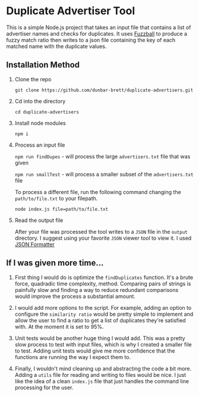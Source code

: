 # Duplicate Advertiser Tool

This is a simple Node.js project that takes an input file that contains a list of advertiser names and checks for duplicates. It uses [Fuzzball](https://www.npmjs.com/package/fuzzball) to produce a fuzzy match ratio then writes to a json file containing the key of each matched name with the duplicate values. 

## Installation Method
1. Clone the repo

    `git clone https://github.com/dunbar-brett/duplicate-advertisers.git`
2. Cd into the directory

    `cd duplicate-advertisers`
3. Install node modules

    `npm i`
4. Process an input file

    `npm run findDupes` - will process the large `advertisers.txt` file that was given
    
    `npm run smallTest` - will process a smaller subset of the `advertisers.txt` file
    
    To process a different file, run the following command changing the `path/to/file.txt` to your filepath.

    `node index.js file=path/to/file.txt`

5. Read the output file

    After your file was processed the tool writes to a `JSON` file in the `output` directory. I suggest using your favorite `JSON` viewer tool to view it. I used [JSON Formatter](https://jsonformatter.org/json-viewer)

## If I was given more time...

1. First thing I would do is optimize the `findDuplicates` function. It's a brute force, quadradic time complexity, method. Comparing pairs of strings is painfully slow and finding a way to reduce redundant comparisons would improve the process a substantial amount.

2. I would add more options to the script. For example, adding an option to configure the `similarity ratio` would be pretty simple to implement and allow the user to find a ratio to get a list of duplicates they're satisfied with. At the moment it is set to 95%.

3. Unit tests would be another huge thing I would add. This was a pretty slow process to test with input files, which is why I created a smaller file to test. Adding unit tests would give me more confidence that the functions are running the way I expect them to. 

4. Finally, I wouldn't mind cleaning up and abstracting the code a bit more. Adding a `utils` file for reading and writing to files would be nice. I just like the idea of a clean `index.js` file that just handles the command line processing for the user.
